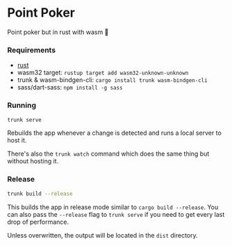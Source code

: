 # Point Poker

Point poker but in rust with wasm 🤯

### Requirements

- [rust](https://www.rust-lang.org/tools/install)
- wasm32  target: `rustup target add wasm32-unknown-unknown`
- trunk & wasm-bindgen-cli: `cargo install trunk wasm-bindgen-cli`
- sass/dart-sass: `npm install -g sass`

### Running

```bash
trunk serve
```

Rebuilds the app whenever a change is detected and runs a local server to host it.

There's also the `trunk watch` command which does the same thing but without hosting it.

### Release

```bash
trunk build --release
```

This builds the app in release mode similar to `cargo build --release`.
You can also pass the `--release` flag to `trunk serve` if you need to get every last drop of performance.

Unless overwritten, the output will be located in the `dist` directory.
